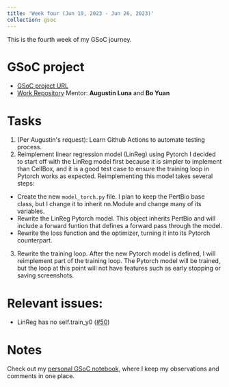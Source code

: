 ```yaml
---
title: 'Week four (Jun 19, 2023 - Jun 26, 2023)'
collection: gsoc
---
```


This is the fourth week of my GSoC journey.

GSoC project
=================
*  [GSoC project URL](https://summerofcode.withgoogle.com/programs/2023/projects/HKW6ydaI)
*  [Work Repository](https://github.com/users/cannin/projects/5)
Mentor: **Augustin Luna** and **Bo Yuan**

Tasks
=================
1. (Per Augustin's request): Learn Github Actions to automate testing process.
2. Reimplement linear regression model (LinReg) using Pytorch
I decided to start off with the LinReg model first because it is simpler to implement than CellBox, and it is a good test case to ensure the training loop in Pytorch works as expected.
Reimplementing this model takes several steps:
* Create the new `model_torch.py` file. I plan to keep the PertBio base class, but I change it to inherit nn.Module and change many of its variables.
* Rewrite the LinReg Pytorch model. This object inherits PertBio and will include a forward funtion that defines a forward pass through the model.
* Rewrite the loss function and the optimizer, turning it into its Pytorch counterpart.
3. Rewrite the training loop.
After the new Pytorch model is defined, I will reimplement part of the training loop. The Pytorch model will be trained, but the loop at this point will not have features such as early stopping or saving screenshots.

Relevant issues:
================
* LinReg has no self.train_y0 ([#50](https://github.com/sanderlab/CellBox/issues/50))

Notes
=================
Check out my [personal GSoC notebook](https://docs.google.com/document/d/1fYkUNYuRcPHByWUYay6yUeTKtBuiwTGKJoztT0LajiA/edit?usp=sharing), where I keep my observations and comments in one place.

